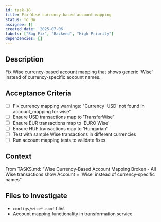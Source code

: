 ```yaml
---
id: task-18
title: Fix Wise currency-based account mapping
status: To Do
assignee: []
created_date: '2025-07-06'
labels: ["Bug Fix", "Backend", "High Priority"]
dependencies: []
---
```


## Description

Fix Wise currency-based account mapping that shows generic 'Wise' instead of currency-specific account names.

## Acceptance Criteria

- [ ] Fix currency mapping warnings: "Currency 'USD' not found in account_mapping for wise"
- [ ] Ensure USD transactions map to 'TransferWise'
- [ ] Ensure EUR transactions map to 'EURO Wise'
- [ ] Ensure HUF transactions map to 'Hungarian'
- [ ] Test with sample Wise transactions in different currencies
- [ ] Run account mapping tests to validate fixes

## Context

From TASKS.md: "Wise Currency-Based Account Mapping Broken - All Wise transactions show Account = 'Wise' instead of currency-specific names"

## Files to Investigate

- `configs/wise*.conf` files
- Account mapping functionality in transformation service